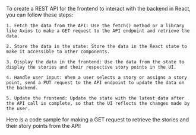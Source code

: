 To create a REST API for the frontend to interact with the backend in React, you can follow these steps:

    1. Fetch the data from the API: Use the fetch() method or a library like Axios to make a GET request to the API endpoint and retrieve the data.

    2. Store the data in the state: Store the data in the React state to make it accessible to other components.

    3. Display the data in the frontend: Use the data from the state to display the stories and their respective story points in the UI.

    4. Handle user input: When a user selects a story or assigns a story point, send a PUT request to the API endpoint to update the data on the backend.

    5. Update the frontend: Update the state with the latest data after the API call is complete, so that the UI reflects the changes made by the user.

Here is a code sample for making a GET request to retrieve the stories and their story points from the API:
